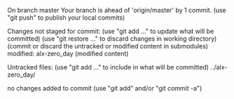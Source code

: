 On branch master
Your branch is ahead of 'origin/master' by 1 commit.
  (use "git push" to publish your local commits)

Changes not staged for commit:
  (use "git add <file>..." to update what will be committed)
  (use "git restore <file>..." to discard changes in working directory)
  (commit or discard the untracked or modified content in submodules)
	modified:   alx-zero_day (modified content)

Untracked files:
  (use "git add <file>..." to include in what will be committed)
	../alx-zero_day/

no changes added to commit (use "git add" and/or "git commit -a")
